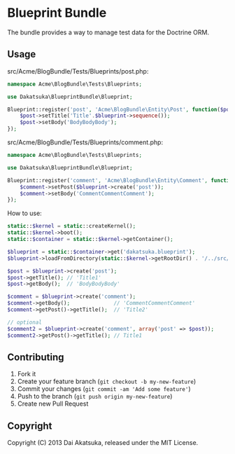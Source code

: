 # Blueprint Bundle

The bundle provides a way to manage test data for the Doctrine ORM.

## Usage

src/Acme/BlogBundle/Tests/Blueprints/post.php:

```php
namespace Acme\BlogBundle\Tests\Blueprints;

use Dakatsuka\BlueprintBundle\Blueprint;

Blueprint::register('post', 'Acme\BlogBundle\Entity\Post', function($post, $blueprint) {
    $post->setTitle('Title'.$blueprint->sequence());
    $post->setBody('BodyBodyBody');
});
```

src/Acme/BlogBundle/Tests/Blueprints/comment.php:
```php
namespace Acme\BlogBundle\Tests\Blueprints;

use Dakatsuka\BlueprintBundle\Blueprint;

Blueprint::register('comment', 'Acme\BlogBundle\Entity\Comment', function($coment, $blueprint) {
    $comment->setPost($blueprint->create('post'));
    $comment->setBody('CommentCommentComment');
});
```

How to use:
```php
static::$kernel = static::createKernel();
static::$kernel->boot();
static::$container = static::$kernel->getContainer();

$blueprint = static::$container->get('dakatsuka.blueprint');
$blueprint->loadFromDirectory(static::$kernel->getRootDir() . '/../src/Acme/BlogBundle/Tests/Blueprints');

$post = $blueprint->create('post');
$post->getTitle(); // 'Title1'
$post->getBody();  // 'BodyBodyBody'

$comment = $blueprint->create('comment');
$comment->getBody();              // 'CommentCommentComment'
$comment->getPost()->getTitle();  // 'Title2'

// optional
$comment2 = $blueprint->create('comment', array('post' => $post));
$comment2->getPost()->getTitle(); // Title1
```

## Contributing

1. Fork it
2. Create your feature branch (`git checkout -b my-new-feature`)
3. Commit your changes (`git commit -am 'Add some feature'`)
4. Push to the branch (`git push origin my-new-feature`)
5. Create new Pull Request

## Copyright

Copyright (C) 2013 Dai Akatsuka, released under the MIT License.
